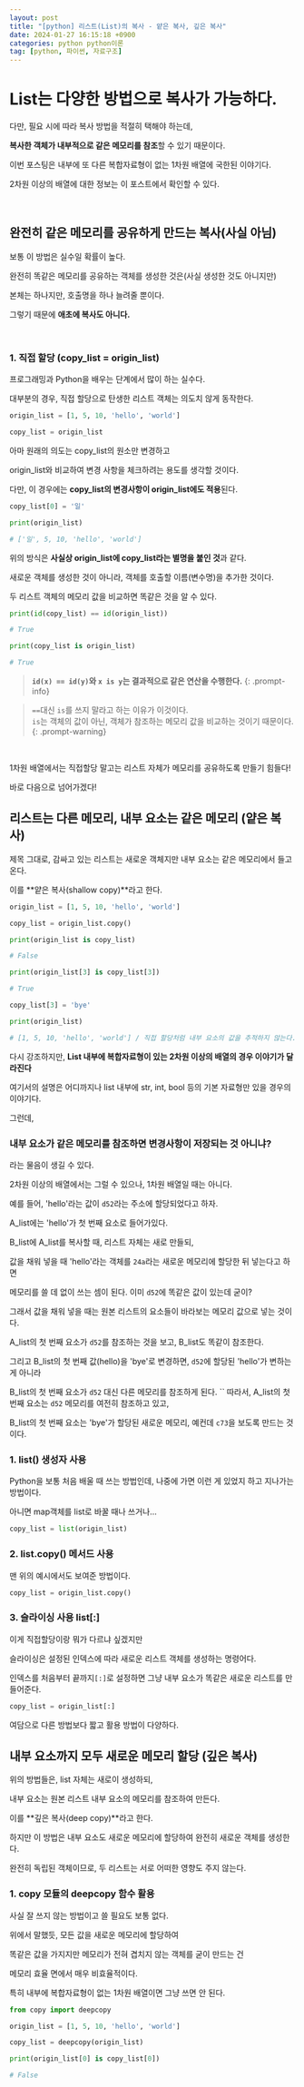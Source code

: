 ```yaml
---
layout: post
title: "[python] 리스트(List)의 복사 - 얕은 복사, 깊은 복사"
date: 2024-01-27 16:15:18 +0900
categories: python python이론
tag: [python, 파이썬, 자료구조]
---
```


# List는 다양한 방법으로 복사가 가능하다.

다만, 필요 시에 따라 복사 방법을 적절히 택해야 하는데,

**복사한 객체가 내부적으로 같은 메모리를 참조**할 수 있기 때문이다.

이번 포스팅은 내부에 또 다른 복합자료형이 없는 1차원 배열에 국한된 이야기다.

2차원 이상의 배열에 대한 정보는 이 포스트에서 확인할 수 있다.

<br>

## 완전히 같은 메모리를 공유하게 만드는 복사(사실 아님)

보통 이 방법은 실수일 확률이 높다.

완전히 똑같은 메모리를 공유하는 객체를 생성한 것은(사실 생성한 것도 아니지만)

본체는 하나지만, 호출명을 하나 늘려줄 뿐이다.

그렇기 때문에 **애초에 복사도 아니다.**

<br>

### 1. 직접 할당 (copy_list = origin_list)

프로그래밍과 Python을 배우는 단계에서 많이 하는 실수다.

대부분의 경우, 직접 할당으로 탄생한 리스트 객체는 의도치 않게 동작한다.

```python
origin_list = [1, 5, 10, 'hello', 'world']

copy_list = origin_list
```

아마 원래의 의도는 copy_list의 원소만 변경하고

origin_list와 비교하여 변경 사항을 체크하려는 용도를 생각할 것이다.

다만, 이 경우에는 **copy_list의 변경사항이 origin_list에도 적용**된다.

```python
copy_list[0] = '일'

print(origin_list)

# ['일', 5, 10, 'hello', 'world']
```

위의 방식은 **사실상 origin_list에 copy_list라는 별명을 붙인 것**과 같다.

새로운 객체를 생성한 것이 아니라, 객체를 호출할 이름(변수명)을 추가한 것이다.

두 리스트 객체의 메모리 값을 비교하면 똑같은 것을 알 수 있다.

```python
print(id(copy_list) == id(origin_list))

# True

print(copy_list is origin_list)

# True
```

>**`id(x) == id(y)`와 `x is y`는 결과적으로 같은 연산을 수행한다.**
{: .prompt-info}

>`==`대신 `is`를 쓰지 말라고 하는 이유가 이것이다.<br>`is`는 객체의 값이 아닌, 객체가 참조하는 메모리 값을 비교하는 것이기 때문이다.
{: .prompt-warning}

<br>

1차원 배열에서는 직접할당 말고는 리스트 자체가 메모리를 공유하도록 만들기 힘들다!

바로 다음으로 넘어가겠다!

## 리스트는 다른 메모리, 내부 요소는 같은 메모리 (얕은 복사)

제목 그대로, 감싸고 있는 리스트는 새로운 객체지만 내부 요소는 같은 메모리에서 들고 온다.

이를 **얕은 복사(shallow copy)**라고 한다.

```python
origin_list = [1, 5, 10, 'hello', 'world']

copy_list = origin_list.copy()

print(origin_list is copy_list)

# False

print(origin_list[3] is copy_list[3])

# True

copy_list[3] = 'bye'

print(origin_list)

# [1, 5, 10, 'hello', 'world'] / 직접 할당처럼 내부 요소의 값을 추적하지 않는다.
```

다시 강조하지만, **List 내부에 복합자료형이 있는 2차원 이상의 배열의 경우 이야기가 달라진다**

여기서의 설명은 어디까지나 list 내부에 str, int, bool 등의 기본 자료형만 있을 경우의 이야기다.

그런데, 

### 내부 요소가 같은 메모리를 참조하면 변경사항이 저장되는 것 아니냐?

라는 물음이 생길 수 있다.

2차원 이상의 배열에서는 그럴 수 있으나, 1차원 배열일 때는 아니다.

예를 들어, 'hello'라는 값이 `d52`라는 주소에 할당되었다고 하자.

A_list에는 'hello'가 첫 번째 요소로 들어가있다.

B_list에 A_list를 복사할 때, 리스트 자체는 새로 만들되,

값을 채워 넣을 때 'hello'라는 객체를 `24a`라는 새로운 메모리에 할당한 뒤 넣는다고 하면

메모리를 쓸 데 없이 쓰는 셈이 된다. 이미 `d52`에 똑같은 값이 있는데 굳이?

그래서 값을 채워 넣을 때는 원본 리스트의 요소들이 바라보는 메모리 값으로 넣는 것이다.

A_list의 첫 번째 요소가 `d52`를 참조하는 것을 보고, B_list도 똑같이 참조한다.

그리고 B_list의 첫 번째 값(hello)을 'bye'로 변경하면, `d52`에 할당된 'hello'가 변하는 게 아니라

B_list의 첫 번째 요소가 `d52` 대신 다른 메모리를 참조하게 된다.
``
따라서, A_list의 첫 번째 요소는 `d52` 메모리를 여전히 참조하고 있고,

B_list의 첫 번째 요소는 'bye'가 할당된 새로운 메모리, 예컨데 `c73`을 보도록 만드는 것이다.

### 1. list() 생성자 사용

Python을 보통 처음 배울 때 쓰는 방법인데, 나중에 가면 이런 게 있었지 하고 지나가는 방법이다.

아니면 map객체를 list로 바꿀 때나 쓰거나...

```python
copy_list = list(origin_list)
```

### 2. list.copy() 메서드 사용

맨 위의 예시에서도 보여준 방법이다.

```python
copy_list = origin_list.copy()
```

### 3. 슬라이싱 사용 list[:]

이게 직접할당이랑 뭐가 다르냐 싶겠지만

슬라이싱은 설정된 인덱스에 따라 새로운 리스트 객체를 생성하는 명령어다.

인덱스를 처음부터 끝까지`[:]`로 설정하면 그냥 내부 요소가 똑같은 새로운 리스트를 만들어준다.

```python
copy_list = origin_list[:]
```

여담으로 다른 방법보다 짧고 활용 방법이 다양하다.

## 내부 요소까지 모두 새로운 메모리 할당 (깊은 복사)

위의 방법들은, list 자체는 새로이 생성하되,

내부 요소는 원본 리스트 내부 요소의 메모리를 참조하여 만든다.

이를 **깊은 복사(deep copy)**라고 한다.

하지만 이 방법은 내부 요소도 새로운 메모리에 할당하여 완전히 새로운 객체를 생성한다.

완전히 독립된 객체이므로, 두 리스트는 서로 어떠한 영향도 주지 않는다.

### 1. copy 모듈의 deepcopy 함수 활용

사실 잘 쓰지 않는 방법이고 쓸 필요도 보통 없다.

위에서 말했듯, 모든 값을 새로운 메모리에 할당하여

똑같은 값을 가지지만 메모리가 전혀 겹치지 않는 객체를 굳이 만드는 건

메모리 효율 면에서 매우 비효율적이다.

특히 내부에 복합자료형이 없는 1차원 배열이면 그냥 쓰면 안 된다.

```python
from copy import deepcopy

origin_list = [1, 5, 10, 'hello', 'world']

copy_list = deepcopy(origin_list)

print(origin_list[0] is copy_list[0])

# False
```